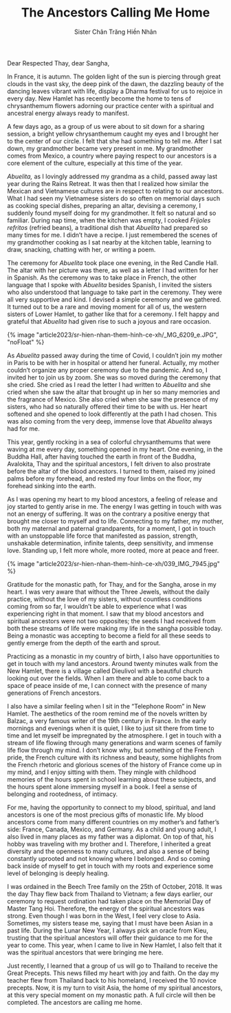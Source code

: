 ﻿---
title: The Ancestors Calling Me Home
author: Sister Chân Trăng Hiền Nhân
---

Dear Respected Thay, dear Sangha,

In France, it is autumn. The golden light of the sun is piercing through great clouds in the vast sky, the deep pink of the dawn, the dazzling beauty of the dancing leaves vibrant with life, display a Dharma festival for us to rejoice in every day. New Hamlet has recently become the home to tens of chrysanthemum flowers adorning our practice center with a spiritual and ancestral energy always ready to manifest. 

A few days ago, as a group of us were about to sit down for a sharing session, a bright yellow chrysanthemum caught my eyes and I brought her to the center of our circle. I felt that she had something to tell me. After I sat down, my grandmother became very present in me. My grandmother comes from Mexico, a country where paying respect to our ancestors is a core element of the culture, especially at this time of the year. 

*Abuelita,* as I lovingly addressed my grandma as a child, passed away last year during the Rains Retreat. It was then that I realized how similar the Mexican and Vietnamese cultures are in respect to relating to our ancestors. What I had seen my Vietnamese sisters do so often on memorial days such as cooking special dishes, preparing an altar, devising a ceremony, I suddenly found myself doing for my grandmother. It felt so natural and so familiar. During nap time, when the kitchen was empty, I cooked *Frijoles refritos* (refried beans)*,* a traditional dish that *Abuelita* had prepared so many times for me. I didn’t have a recipe. I just remembered the scenes of my grandmother cooking as I sat nearby at the kitchen table, learning to draw, snacking, chatting with her, or writing a poem. 

The ceremony for *Abuelita* took place one evening, in the Red Candle Hall. The altar with her picture was there, as well as a letter I had written for her in Spanish. As the ceremony was to take place in French, the other language that I spoke with *Abuelita* besides Spanish, I invited the sisters who also understood that language to take part in the ceremony. They were all very supportive and kind. I devised a simple ceremony and we gathered. It turned out to be a rare and moving moment for all of us, the western sisters of Lower Hamlet, to gather like that for a ceremony. I felt happy and grateful that *Abuelita* had given rise to such a joyous and rare occasion.

{% image "article2023/sr-hien-nhan-them-hinh-ce-xh/_MG_6209_e.JPG", "noFloat" %}

As *Abuelita* passed away during the time of Covid, I couldn’t join my mother in Paris to be with her in hospital or attend her funeral. Actually, my mother couldn’t organize any proper ceremony due to the pandemic. And so, I invited her to join us by zoom. She was so moved during the ceremony that she cried. She cried as I read the letter I had written to *Abuelita* and she cried when she saw the altar that brought up in her so many memories and the fragrance of Mexico. She also cried when she saw the presence of my sisters, who had so naturally offered their time to be with us. Her heart softened and she opened to look differently at the path I had chosen. This was also coming from the very deep, immense love that *Abuelita* always had for me.

This year, gently rocking in a sea of colorful chrysanthemums that were waving at me every day, something opened in my heart. One evening, in the Buddha Hall, after having touched the earth in front of the Buddha, Avalokita, Thay and the spiritual ancestors, I felt driven to also prostrate before the altar of the blood ancestors. I turned to them, raised my joined palms before my forehead, and rested my four limbs on the floor, my forehead sinking into the earth. 

As I was opening my heart to my blood ancestors, a feeling of release and joy started to gently arise in me. The energy I was getting in touch with was not an energy of suffering. It was on the contrary a positive energy that brought me closer to myself and to life. Connecting to my father, my mother, both my maternal and paternal grandparents, for a moment, I got in touch with an unstoppable life force that manifested as passion, strength, unshakable determination, infinite talents, deep sensitivity, and immense love. Standing up, I felt more whole, more rooted, more at peace and freer.

{% image "article2023/sr-hien-nhan-them-hinh-ce-xh/039_IMG_7945.jpg" %}

Gratitude for the monastic path, for Thay, and for the Sangha, arose in my heart. I was very aware that without the Three Jewels, without the daily practice, without the love of my sisters, without countless conditions coming from so far, I wouldn’t be able to experience what I was experiencing right in that moment. I saw that my blood ancestors and spiritual ancestors were not two opposites; the seeds I had received from both these streams of life were making my life in the sangha possible today. Being a monastic was accepting to become a field for all these seeds to gently emerge from the depth of the earth and sprout.

Practicing as a monastic in my country of birth, I also have opportunities to get in touch with my land ancestors. Around twenty minutes walk from the New Hamlet, there is a village called Dieulivol with a beautiful church looking out over the fields. When I am there and able to come back to a space of peace inside of me, I can connect with the presence of many generations of French ancestors. 

I also have a similar feeling when I sit in the “Telephone Room” in New Hamlet. The aesthetics of the room remind me of the novels written by Balzac, a very famous writer of the 19th century in France. In the early mornings and evenings when it is quiet, I like to just sit there from time to time and let myself be impregnated by the atmosphere. I get in touch with a stream of life flowing through many generations and warm scenes of family life flow through my mind. I don’t know why, but something of the French pride, the French culture with its richness and beauty, some highlights from the French rhetoric and glorious scenes of the history of France come up in my mind, and I enjoy sitting with them. They mingle with childhood memories of the hours spent in school learning about these subjects, and the hours spent alone immersing myself in a book. I feel a sense of belonging and rootedness, of intimacy. 

For me, having the opportunity to connect to my blood, spiritual, and land ancestors is one of the most precious gifts of monastic life. My blood ancestors come from many different countries on my mother’s and father’s side: France, Canada, Mexico, and Germany. As a child and young adult, I also lived in many places as my father was a diplomat. On top of that, his hobby was traveling with my brother and I. Therefore, I inherited a great diversity and the openness to many cultures, and also a sense of being constantly uprooted and not knowing where I belonged. And so coming back inside of myself to get in touch with my roots and experience some level of belonging is deeply healing. 

I was ordained in the Beech Tree family on the 25th of October, 2018. It was the day Thay flew back from Thailand to Vietnam; a few days earlier, our ceremony to request ordination had taken place on the Memorial Day of Master Tang Hoi. Therefore, the energy of the spiritual ancestors was strong. Even though I was born in the West, I feel very close to Asia. Sometimes, my sisters tease me, saying that I must have been Asian in a past life. During the Lunar New Year, I always pick an oracle from Kieu, trusting that the spiritual ancestors will offer their guidance to me for the year to come. This year, when I came to live in New Hamlet, I also felt that it was the spiritual ancestors that were bringing me here. 

Just recently, I learned that a group of us will go to Thailand to receive the Great Precepts. This news filled my heart with joy and faith. On the day my teacher flew from Thailand back to his homeland, I received the 10 novice precepts. Now, it is my turn to visit Asia, the home of my spiritual ancestors, at this very special moment on my monastic path. A full circle will then be completed. The ancestors are calling me home.